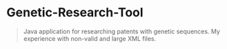 # Genetic-Research-Tool
> Java application for researching patents with genetic sequences. 
> My experience with non-valid and large XML files.

